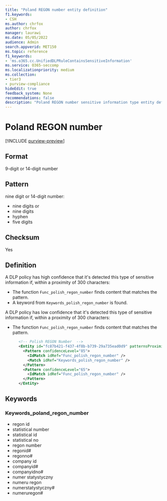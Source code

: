 ```yaml
---
title: "Poland REGON number entity definition"
f1.keywords:
- CSH
ms.author: chrfox
author: chrfox
manager: laurawi
ms.date: 05/05/2022
audience: Admin
search.appverid: MET150
ms.topic: reference
f1_keywords:
- 'ms.o365.cc.UnifiedDLPRuleContainsSensitiveInformation'
ms.service: O365-seccomp
ms.localizationpriority: medium
ms.collection:
- tier3
- purview-compliance
hideEdit: true
feedback_system: None
recommendations: false
description: "Poland REGON number sensitive information type entity definition."
---
```


# Poland REGON number

[!INCLUDE [purview-preview](../includes/purview-preview.md)]

## Format

9-digit or 14-digit number

## Pattern

nine digit or 14-digit number:

- nine digits
or
- nine digits
- hyphen
- five digits

## Checksum

Yes

## Definition

A DLP policy has high confidence that it's detected this type of sensitive information if, within a proximity of 300 characters:

- The function `Func_polish_regon_number` finds content that matches the pattern.
- A keyword from `Keywords_polish_regon_number` is found.

A DLP policy has low confidence that it's detected this type of sensitive information if, within a proximity of 300 characters:

- The function `Func_polish_regon_number` finds content that matches the pattern.

```xml
      <!-- Polish REGON Number  -->
      <Entity id="fc87b421-f437-4f8b-b739-29a735ead0d9" patternsProximity="300" recommendedConfidence="85">
        <Pattern confidenceLevel="85">
          <IdMatch idRef="Func_polish_regon_number" />
          <Match idRef="Keywords_polish_regon_number" />
        </Pattern>
        <Pattern confidenceLevel="65">
          <IdMatch idRef="Func_polish_regon_number" />
        </Pattern>
      </Entity>
```

## Keywords

### Keywords_poland_regon_number

- regon id
- statistical number
- statistical id
- statistical no
- regon number
- regonid#
- regonno#
- company id
- companyid#
- companyidno#
- numer statystyczny
- numeru regon
- numerstatystyczny#
- numeruregon#
